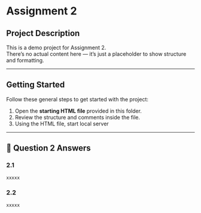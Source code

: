 # Assignment 2

## Project Description

This is a demo project for Assignment 2.  
There’s no actual content here — it’s just a placeholder to show structure and formatting.

---

## Getting Started

Follow these general steps to get started with the project:

1. Open the **starting HTML file** provided in this folder.
2. Review the structure and comments inside the file.
3. Using the HTML file, start local server

---

## 📝 Question 2 Answers

### 2.1

`xxxxx`

### 2.2

`xxxxx`
